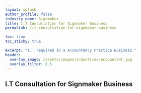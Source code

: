 ```yaml
---
layout: splash 
author_profile: false 
industry_name: Signmaker
title: I.T Consultation for Signmaker Business
permalink: /it-consultation-for-signmaker-business

toc: true
toc_sticky: true

excerpt: "I.T required in a Accountancy Practice Business."
header:
  overlay_image: /assets/images/industries/accountant.jpg
  overlay_filter: 0.5 
---
```


## I.T Consultation for Signmaker Business